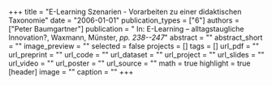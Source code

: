 +++
title = "E-Learning Szenarien - Vorarbeiten zu einer didaktischen Taxonomie"
date = "2006-01-01"
publication_types = ["6"]
authors = ["Peter Baumgartner"]
publication = " In: E-Learning – alltagstaugliche Innovation?, Waxmann, Münster, _pp. 238--247_"
abstract = ""
abstract_short = ""
image_preview = ""
selected = false
projects = []
tags = []
url_pdf = ""
url_preprint = ""
url_code = ""
url_dataset = ""
url_project = ""
url_slides = ""
url_video = ""
url_poster = ""
url_source = ""
math = true
highlight = true
[header]
image = ""
caption = ""
+++
